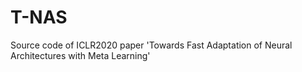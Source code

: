 # T-NAS
Source code of ICLR2020 paper 'Towards Fast Adaptation of Neural Architectures with Meta Learning'

